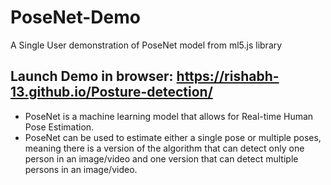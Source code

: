 # PoseNet-Demo
A Single User demonstration of PoseNet model from ml5.js library  

## Launch Demo in browser: https://rishabh-13.github.io/Posture-detection/

* PoseNet is a machine learning model that allows for Real-time Human Pose Estimation.  
* PoseNet can be used to estimate either a single pose or multiple poses, meaning there is a version of the algorithm that can detect only one person in an image/video and one version that can detect multiple persons in an image/video.  

<!-- #### Open index.html file in any browser for PoseNet Demonstration.  -->



